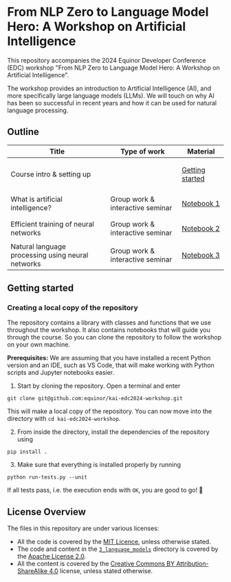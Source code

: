 # From NLP Zero to Language Model Hero: A Workshop on Artificial Intelligence

This repository accompanies the 2024 Equinor Developer Conference (EDC) workshop "From NLP Zero to Language Model Hero: A Workshop on Artificial Intelligence".

The workshop provides an introduction to Artificial Intelligence (AI), and more specifically large language models (LLMs). We will touch on why AI has been so successful in recent years and how it can be used for natural language processing.

## Outline

<table>
    <thead>
        <tr>
            <th>Title</th>
            <th>Type of work</th>
            <th>Material</th>
        </tr>
    </thead>
    <tbody>
        <tr>
            <td>Course intro & setting up</td>
            <td></td>
            <td>

[Getting started](#getting-started)

</td>
        </tr>
        <tr>
            <td>What is artificial intelligence?</td>
            <td>Group work & interactive seminar</td>
            <td>

[Notebook 1](1_introduction/notebook.ipynb)

</td>
        </tr>
        <tr>
            <td>Efficient training of neural networks</td>
            <td>Group work & interactive seminar</td>
            <td>

[Notebook 2](2_inductive_biases_and_symmetries/notebook.ipynb)

</td>
        </tr>
        <tr>
            <td>Natural language processing using neural networks</td>
            <td>Group work & interactive seminar</td>
            <td>

[Notebook 3](3_language_models/notebook.ipynb)

</td>
        </tr>
    </tbody>
</table>


## Getting started

### Creating a local copy of the repository

The repository contains a library with classes and functions that we use throughout the workshop. It also contains notebooks that will guide you through the course. So you can clone the repository to follow the workshop on your own machine.

**Prerequisites:**
We are assuming that you have installed a recent Python version and an IDE, such as VS Code, that will make working with Python scripts and Jupyter notebooks easier.

1. Start by cloning the repository. Open a terminal and enter
```[bash]
git clone git@github.com:equinor/kai-edc2024-workshop.git
```
This will make a local copy of the repository. You can now move into the directory with ``cd kai-edc2024-workshop``.

2. From inside the directory, install the dependencies of the repository using
```[bash]
pip install .
```

3. Make sure that everything is installed properly by running
```
python run-tests.py --unit
```

If all tests pass, i.e. the execution ends with ``OK``, you are good to go! 🚀



## License Overview

The files in this repository are under various licenses:

- All the code is covered by the [MIT Licence](licenses/MIT.txt), unless otherwise stated.
- The code and content in the [`3_language_models`](3_language_models) directory is covered by the [Apache License 2.0](3_language_models/LICENCE).
- All the content is covered by the [Creative Commons BY Attribution-ShareAlike 4.0](licenses/CC%20BY-SA%204.0.txt) license, unless stated otherwise.